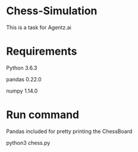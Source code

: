 # Chess-Simulation
This is a task for Agentz.ai
# Requirements
Python 3.6.3

pandas 0.22.0

numpy 1.14.0
# Run command
Pandas included for pretty printing the ChessBoard

python3 chess.py
